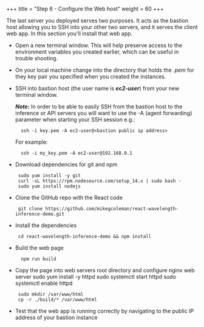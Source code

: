 +++
title = "Step 6 - Configure the Web host"
weight = 60
+++

The last server you deployed serves two purposes. It acts as the bastion host allowing you to SSH into your other two servers, and it serves the client web app. In this section you'll install that web app.

* Open a new terminal window. This will help preserve access to the environment variables you created earlier, which can be useful in trouble shooting. 

* On your local machine change into the directory that holds the  *.pem* for they key pair you specified when you created the instances. 

* SSH into bastion host (the user name is ***ec2-user***) from your new terminal window. 

    ***Note:*** In order to be able to easily SSH from the bastion host to the inference or API servers you will want to use the -A (agent forwarding) parameter when starting your SSH session e.g.:

        ssh -i key.pem -A ec2-user@<bastion public ip address>

    For example:

        ssh -i my_key.pem -A ec2-user@192.168.0.1

*  Download dependencies for git and npm

        sudo yum install -y git
        curl -sL https://rpm.nodesource.com/setup_14.x | sudo bash -
        sudo yum install nodejs

*  Clone the GitHub repo with the React code
    
        git clone https://github.com/mikegcoleman/react-wavelength-inference-demo.git

*  Install the dependencies

        cd react-wavelength-inference-demo && npm install

* Build the web page

        npm run build

*  Copy the page into web servers root directory and configure nginx web server
        sudo yum install -y httpd
        sudo systemctl start httpd
        sudo systemctl enable httpd

        sudo mkdir /var/www/html
        cp -r ./build/* /var/www/html 

*  Test that the web app is running correctly by navigating to the
    public IP address of your bastion instance
